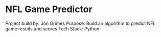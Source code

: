 # NFL Game Predictor
Project build by: Jon Grimes 
Purpose: Build an algorithm to predict NFL game results and scores
Tech Stack: Python
